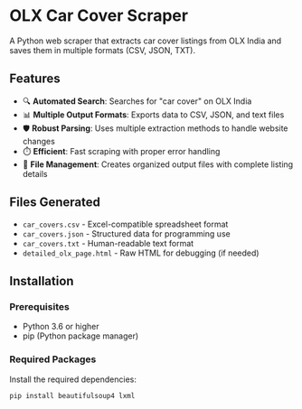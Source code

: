 # OLX Car Cover Scraper

A Python web scraper that extracts car cover listings from OLX India and saves them in multiple formats (CSV, JSON, TXT).

## Features

- 🔍 **Automated Search**: Searches for "car cover" on OLX India
- 📊 **Multiple Output Formats**: Exports data to CSV, JSON, and text files
- 🛡️ **Robust Parsing**: Uses multiple extraction methods to handle website changes
- ⏱️ **Efficient**: Fast scraping with proper error handling
- 📁 **File Management**: Creates organized output files with complete listing details

## Files Generated

- `car_covers.csv` - Excel-compatible spreadsheet format
- `car_covers.json` - Structured data for programming use
- `car_covers.txt` - Human-readable text format
- `detailed_olx_page.html` - Raw HTML for debugging (if needed)

## Installation

### Prerequisites
- Python 3.6 or higher
- pip (Python package manager)

### Required Packages
Install the required dependencies:

```bash
pip install beautifulsoup4 lxml